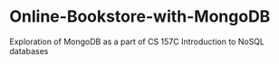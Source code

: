 # Online-Bookstore-with-MongoDB
Exploration of MongoDB as a part of CS 157C Introduction to NoSQL databases
